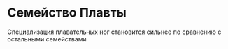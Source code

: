 # Семейство Плавты
Специализация плавательных ног становится сильнее по сравнению с остальными семействами